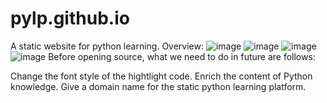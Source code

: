 # pylp.github.io
A static website for python learning.
Overview:
![image](https://github.com/user-attachments/assets/40f63190-5a4d-4a02-886b-292fb56009a8)
![image](https://github.com/user-attachments/assets/8ee1c99a-e996-4ee3-90cf-20a7eafda031)
![image](https://github.com/user-attachments/assets/2631d0f2-bd1a-446e-aaa4-bf03fc7d788f)
![image](https://github.com/user-attachments/assets/5c77c84c-25d9-4c36-8348-e47acee3c81b)
Before opening source, what we need to do in future are follows:

Change the font style of the hightlight code.
Enrich the content of Python knowledge.
Give a domain name for the static python learning platform.
